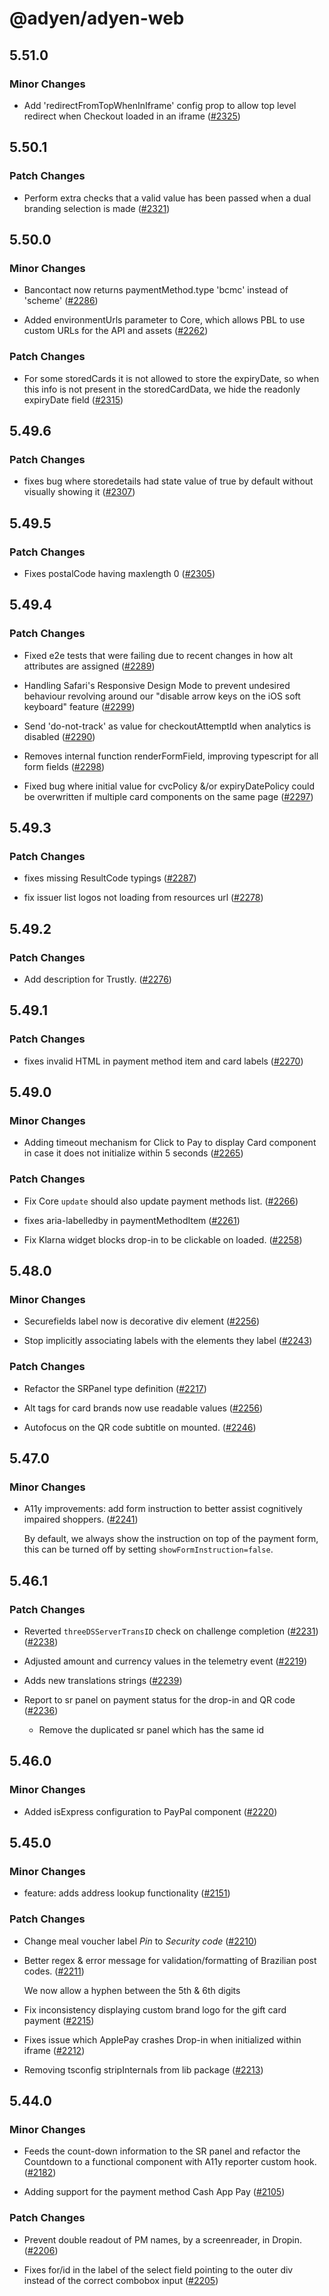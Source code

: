 # @adyen/adyen-web

## 5.51.0

### Minor Changes

-   Add 'redirectFromTopWhenInIframe' config prop to allow top level redirect when Checkout loaded in an iframe ([#2325](https://github.com/Adyen/adyen-web/pull/2325))

## 5.50.1

### Patch Changes

-   Perform extra checks that a valid value has been passed when a dual branding selection is made ([#2321](https://github.com/Adyen/adyen-web/pull/2321))

## 5.50.0

### Minor Changes

-   Bancontact now returns paymentMethod.type 'bcmc' instead of 'scheme' ([#2286](https://github.com/Adyen/adyen-web/pull/2286))

-   Added environmentUrls parameter to Core, which allows PBL to use custom URLs for the API and assets ([#2262](https://github.com/Adyen/adyen-web/pull/2262))

### Patch Changes

-   For some storedCards it is not allowed to store the expiryDate, so when this info is not present in the storedCardData, we hide the readonly expiryDate field ([#2315](https://github.com/Adyen/adyen-web/pull/2315))

## 5.49.6

### Patch Changes

-   fixes bug where storedetails had state value of true by default without visually showing it ([#2307](https://github.com/Adyen/adyen-web/pull/2307))

## 5.49.5

### Patch Changes

-   Fixes postalCode having maxlength 0 ([#2305](https://github.com/Adyen/adyen-web/pull/2305))

## 5.49.4

### Patch Changes

-   Fixed e2e tests that were failing due to recent changes in how alt attributes are assigned ([#2289](https://github.com/Adyen/adyen-web/pull/2289))

-   Handling Safari's Responsive Design Mode to prevent undesired behaviour revolving around our "disable arrow keys on the iOS soft keyboard" feature ([#2299](https://github.com/Adyen/adyen-web/pull/2299))

-   Send 'do-not-track' as value for checkoutAttemptId when analytics is disabled ([#2290](https://github.com/Adyen/adyen-web/pull/2290))

-   Removes internal function renderFormField, improving typescript for all form fields ([#2298](https://github.com/Adyen/adyen-web/pull/2298))

-   Fixed bug where initial value for cvcPolicy &/or expiryDatePolicy could be overwritten if multiple card components on the same page ([#2297](https://github.com/Adyen/adyen-web/pull/2297))

## 5.49.3

### Patch Changes

-   fixes missing ResultCode typings ([#2287](https://github.com/Adyen/adyen-web/pull/2287))

-   fix issuer list logos not loading from resources url ([#2278](https://github.com/Adyen/adyen-web/pull/2278))

## 5.49.2

### Patch Changes

-   Add description for Trustly. ([#2276](https://github.com/Adyen/adyen-web/pull/2276))

## 5.49.1

### Patch Changes

-   fixes invalid HTML in payment method item and card labels ([#2270](https://github.com/Adyen/adyen-web/pull/2270))

## 5.49.0

### Minor Changes

-   Adding timeout mechanism for Click to Pay to display Card component in case it does not initialize within 5 seconds ([#2265](https://github.com/Adyen/adyen-web/pull/2265))

### Patch Changes

-   Fix Core `update` should also update payment methods list. ([#2266](https://github.com/Adyen/adyen-web/pull/2266))

-   fixes aria-labelledby in paymentMethodItem ([#2261](https://github.com/Adyen/adyen-web/pull/2261))

-   Fix Klarna widget blocks drop-in to be clickable on loaded. ([#2258](https://github.com/Adyen/adyen-web/pull/2258))

## 5.48.0

### Minor Changes

-   Securefields label now is decorative div element ([#2256](https://github.com/Adyen/adyen-web/pull/2256))

-   Stop implicitly associating labels with the elements they label ([#2243](https://github.com/Adyen/adyen-web/pull/2243))

### Patch Changes

-   Refactor the SRPanel type definition ([#2217](https://github.com/Adyen/adyen-web/pull/2217))

-   Alt tags for card brands now use readable values ([#2256](https://github.com/Adyen/adyen-web/pull/2256))

-   Autofocus on the QR code subtitle on mounted. ([#2246](https://github.com/Adyen/adyen-web/pull/2246))

## 5.47.0

### Minor Changes

-   A11y improvements: add form instruction to better assist cognitively impaired shoppers. ([#2241](https://github.com/Adyen/adyen-web/pull/2241))

    By default, we always show the instruction on top of the payment form, this can be turned off by setting `showFormInstruction=false`.

## 5.46.1

### Patch Changes

-   Reverted `threeDSServerTransID` check on challenge completion ([#2231](https://github.com/Adyen/adyen-web/pull/2231)) ([#2238](https://github.com/Adyen/adyen-web/pull/2238))

-   Adjusted amount and currency values in the telemetry event ([#2219](https://github.com/Adyen/adyen-web/pull/2219))

-   Adds new translations strings ([#2239](https://github.com/Adyen/adyen-web/pull/2239))

-   Report to sr panel on payment status for the drop-in and QR code ([#2236](https://github.com/Adyen/adyen-web/pull/2236))

    -   Remove the duplicated sr panel which has the same id

## 5.46.0

### Minor Changes

-   Added isExpress configuration to PayPal component ([#2220](https://github.com/Adyen/adyen-web/pull/2220))

## 5.45.0

### Minor Changes

-   feature: adds address lookup functionality ([#2151](https://github.com/Adyen/adyen-web/pull/2151))

### Patch Changes

-   Change meal voucher label _Pin_ to _Security code_ ([#2210](https://github.com/Adyen/adyen-web/pull/2210))

-   Better regex & error message for validation/formatting of Brazilian post codes. ([#2211](https://github.com/Adyen/adyen-web/pull/2211))

    We now allow a hyphen between the 5th & 6th digits

-   Fix inconsistency displaying custom brand logo for the gift card payment ([#2215](https://github.com/Adyen/adyen-web/pull/2215))

-   Fixes issue which ApplePay crashes Drop-in when initialized within iframe ([#2212](https://github.com/Adyen/adyen-web/pull/2212))

-   Removing tsconfig stripInternals from lib package ([#2213](https://github.com/Adyen/adyen-web/pull/2213))

## 5.44.0

### Minor Changes

-   Feeds the count-down information to the SR panel and refactor the Countdown to a functional component with A11y reporter custom hook. ([#2182](https://github.com/Adyen/adyen-web/pull/2182))

-   Adding support for the payment method Cash App Pay ([#2105](https://github.com/Adyen/adyen-web/pull/2105))

### Patch Changes

-   Prevent double readout of PM names, by a screenreader, in Dropin. ([#2206](https://github.com/Adyen/adyen-web/pull/2206))

-   Fixes for/id in the label of the select field pointing to the outer div instead of the correct combobox input ([#2205](https://github.com/Adyen/adyen-web/pull/2205))
